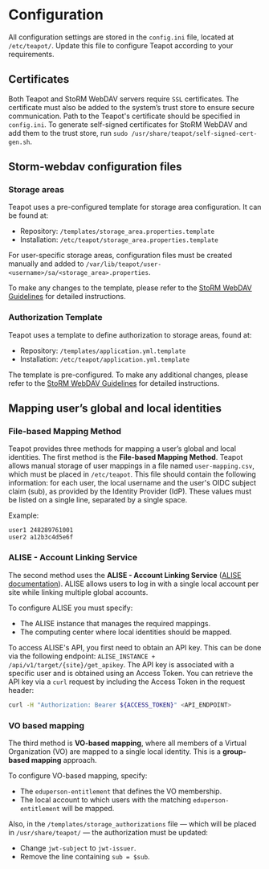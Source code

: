 # Configuration

All configuration settings are stored in the `config.ini` file, located at
`/etc/teapot/`. Update this file to configure Teapot according to your
requirements.

## Certificates

Both Teapot and StoRM WebDAV servers require `SSL` certificates. The certificate
must also be added to the system’s trust store to ensure secure communication.
Path to the Teapot's certificate should be specified in `config.ini`.
To generate self-signed certificates for StoRM WebDAV and add them to the trust
store, run `sudo /usr/share/teapot/self-signed-cert-gen.sh`.

## Storm-webdav configuration files

### Storage areas

Teapot uses a pre-configured template for storage area configuration.
It can be found at:

- Repository: `/templates/storage_area.properties.template`
- Installation: `/etc/teapot/storage_area.properties.template`

For user-specific storage areas, configuration files must be created manually
and added to `/var/lib/teapot/user-<username>/sa/<storage_area>.properties`.

To make any changes to the template, please refer to the
[StoRM WebDAV Guidelines](https://github.com/italiangrid/storm-webdav/blob/master/doc/storage-area-configuration.md)
for detailed instructions.

### Authorization Template

Teapot uses a template to define authorization to storage areas, found at:

- Repository: `/templates/application.yml.template`
- Installation: `/etc/teapot/application.yml.template`

The template is pre-configured. To make any additional changes, please
refer to the [StoRM WebDAV Guidelines](https://github.com/italiangrid/storm-webdav/blob/master/doc/storage-area-configuration.md)
for detailed instructions.

## Mapping user’s global and local identities

### File-based Mapping Method

Teapot provides three methods for mapping a user’s global and local identities.
The first method is the **File-based Mapping Method**. Teapot allows manual
storage of user mappings in a file named `user-mapping.csv`, which must be
placed in `/etc/teapot`. This file should contain the following information:
for each user, the local username and the user's OIDC subject claim (sub),
as provided by the Identity Provider (IdP). These values must be listed on a
single line, separated by a single space.

Example:

```text
user1 248289761001
user2 a12b3c4d5e6f
```

### ALISE - Account Linking Service

The second method uses the **ALISE - Account Linking Service**
([ALISE documentation](https://github.com/m-team-kit/alise/tree/master/alise)).
ALISE allows users to log in with a single local account per site while linking
multiple global accounts.

To configure ALISE you must specify:

- The ALISE instance that manages the required mappings.
- The computing center where local identities should be mapped.

To access ALISE's API, you first need to obtain an API key. This can be done
via the following endpoint: `ALISE_INSTANCE + /api/v1/target/{site}/get_apikey`.
The API key is associated with a specific user and is obtained using an Access
Token. You can retrieve the API key via a `curl` request by including the Access
Token in the request header:

```bash
curl -H "Authorization: Bearer ${ACCESS_TOKEN}" <API_ENDPOINT>
```

### VO based mapping

The third method is **VO-based mapping**, where all members of a Virtual Organization
(VO) are mapped to a single local identity. This is a **group-based mapping** approach.

To configure VO-based mapping, specify:

- The `eduperson-entitlement` that defines the VO membership.
- The local account to which users with the matching `eduperson-entitlement` will be
   mapped.

Also, in the `/templates/storage_authorizations` file — which will be placed in
`/usr/share/teapot/` — the authorization must be updated:

- Change `jwt-subject` to `jwt-issuer`.
- Remove the line containing `sub = $sub`.
